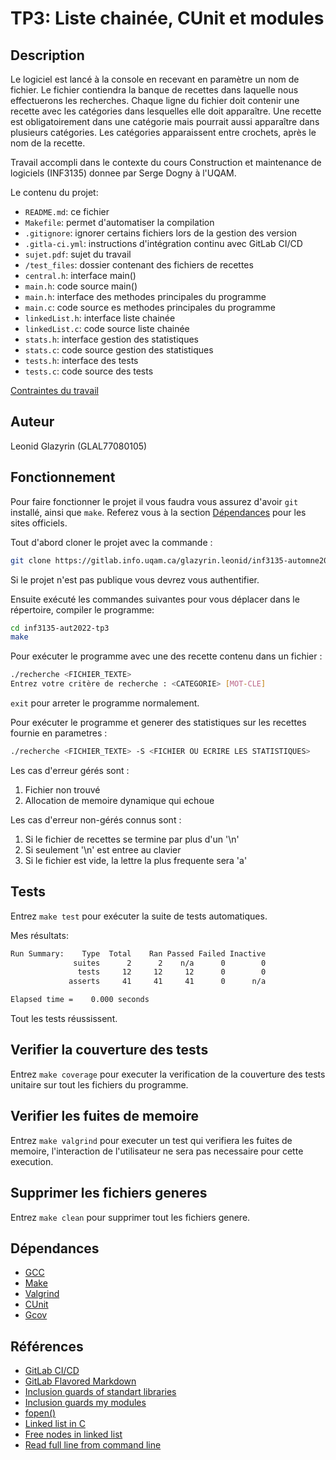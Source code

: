 # TP3: Liste chainée, CUnit et modules


## Description

Le logiciel est lancé à la console en recevant en paramètre un nom de fichier.
Le fichier contiendra la banque de recettes dans laquelle nous effectuerons 
les recherches. Chaque ligne du fichier doit contenir une recette avec les 
catégories dans lesquelles elle doit apparaître. Une recette est obligatoirement 
dans une catégorie mais pourrait aussi apparaître dans plusieurs catégories. Les
catégories apparaissent entre crochets, après le nom de la recette.

Travail accompli dans le contexte du cours 
Construction et maintenance de logiciels (INF3135) donnee par Serge Dogny à
l'UQAM.

Le contenu du projet:

* `README.md`: ce fichier
* `Makefile`: permet d'automatiser la compilation
* `.gitignore`: ignorer certains fichiers lors de la gestion des version
* `.gitla-ci.yml`: instructions d'intégration continu avec GitLab CI/CD
* `sujet.pdf`: sujet du travail
* `/test_files`: dossier contenant des fichiers de recettes
* `central.h`: interface main()
* `main.h`: code source main()
* `main.h`: interface des methodes principales du programme
* `main.c`: code source es methodes principales du programme
* `linkedList.h`: interface liste chainée
* `linkedList.c`: code source liste chainée
* `stats.h`: interface gestion des statistiques
* `stats.c`: code source gestion des statistiques
* `tests.h`: interface des tests
* `tests.c`: code source des tests

[Contraintes du travail](sujet.pdf)

## Auteur

Leonid Glazyrin (GLAL77080105)

## Fonctionnement

Pour faire fonctionner le projet il vous faudra vous assurez d'avoir `git`
installé, ainsi que `make`. Referez vous à la section [Dépendances](#dépendances) 
pour les sites officiels.

Tout d'abord cloner le projet avec la commande :
```sh
git clone https://gitlab.info.uqam.ca/glazyrin.leonid/inf3135-automne2022-tp3.git
```
Si le projet n'est pas publique vous devrez vous authentifier.

Ensuite exécuté les commandes suivantes pour vous déplacer dans le répertoire, 
compiler le programme:
```sh
cd inf3135-aut2022-tp3
make
```

Pour exécuter le programme avec une des recette contenu dans un fichier :
```sh
./recherche <FICHIER_TEXTE>
Entrez votre critère de recherche : <CATEGORIE> [MOT-CLE]
```
`exit` pour arreter le programme normalement.

Pour exécuter le programme et generer des statistiques sur les recettes fournie en parametres :
```sh
./recherche <FICHIER_TEXTE> -S <FICHIER OU ECRIRE LES STATISTIQUES>
```

Les cas d'erreur gérés sont :

1. Fichier non trouvé
2. Allocation de memoire dynamique qui echoue

Les cas d'erreur non-gérés connus sont :

1. Si le fichier de recettes se termine par plus d'un '\n'
2. Si seulement '\n' est entree au clavier
3. Si le fichier est vide, la lettre la plus frequente sera 'a'

## Tests

Entrez `make test` pour exécuter la suite de tests automatiques.

Mes résultats:
```sh
Run Summary:    Type  Total    Ran Passed Failed Inactive
              suites      2      2    n/a      0        0
               tests     12     12     12      0        0
             asserts     41     41     41      0      n/a

Elapsed time =    0.000 seconds
```
Tout les  tests réussissent.

## Verifier la couverture des tests

Entrez `make coverage` pour executer la verification de la couverture des tests unitaire
sur tout les fichiers du programme.

## Verifier les fuites de memoire

Entrez `make valgrind` pour executer un test qui verifiera les fuites de memoire,
l'interaction de l'utilisateur ne sera pas necessaire pour cette execution.

## Supprimer les fichiers generes

Entrez `make clean` pour supprimer tout les fichiers genere.

## Dépendances

* [GCC](https://gcc.gnu.org/)
* [Make](https://www.gnu.org/software/make/manual/make.html)
* [Valgrind](https://valgrind.org/)
* [CUnit](https://cunit.sourceforge.net/)
* [Gcov](https://gcc.gnu.org/onlinedocs/gcc/Invoking-Gcov.html#Invoking-Gcov)

## Références

* [GitLab CI/CD](https://docs.gitlab.com/ee/ci/)
* [GitLab Flavored Markdown](https://docs.gitlab.com/ee/user/markdown.html)
* [Inclusion guards of standart libraries](https://stackoverflow.com/a/25361340)
* [Inclusion guards my modules](https://stackoverflow.com/a/5128719)
* [fopen()](hhttps://www.tutorialspoint.com/c_standard_library/c_function_fopen.htm)
* [Linked list in C](https://www.scaler.com/topics/c/linked-list-in-c/)
* [Free nodes in linked list](https://stackoverflow.com/questions/6417158/c-how-to-free-nodes-in-the-linked-list)
* [Read full line from command line](https://stackoverflow.com/a/6282236)